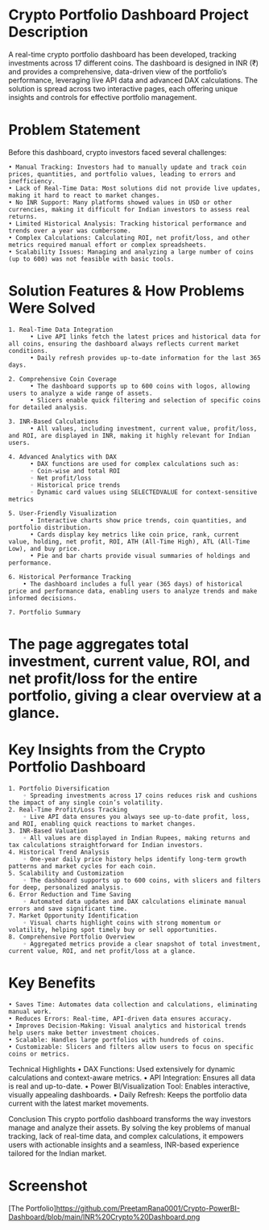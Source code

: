 # Crypto Portfolio Dashboard Project Description

A real-time crypto portfolio dashboard has been developed, tracking investments across 17 different coins. The dashboard is designed in INR (₹) and provides a comprehensive, data-driven view of the portfolio’s performance, leveraging live API data and advanced DAX calculations. The solution is spread across two interactive pages, each offering unique insights and controls for effective portfolio management.

# Problem Statement

Before this dashboard, crypto investors faced several challenges:

    • Manual Tracking: Investors had to manually update and track coin prices, quantities, and portfolio values, leading to errors and inefficiency.
    • Lack of Real-Time Data: Most solutions did not provide live updates, making it hard to react to market changes.
    • No INR Support: Many platforms showed values in USD or other currencies, making it difficult for Indian investors to assess real returns.
    • Limited Historical Analysis: Tracking historical performance and trends over a year was cumbersome.
    • Complex Calculations: Calculating ROI, net profit/loss, and other metrics required manual effort or complex spreadsheets.
    • Scalability Issues: Managing and analyzing a large number of coins (up to 600) was not feasible with basic tools.

# Solution Features & How Problems Were Solved

    1. Real-Time Data Integration
          • Live API links fetch the latest prices and historical data for all coins, ensuring the dashboard always reflects current market conditions.
          • Daily refresh provides up-to-date information for the last 365 days.

    2. Comprehensive Coin Coverage
          • The dashboard supports up to 600 coins with logos, allowing users to analyze a wide range of assets.
          • Slicers enable quick filtering and selection of specific coins for detailed analysis.

    3. INR-Based Calculations
          • All values, including investment, current value, profit/loss, and ROI, are displayed in INR, making it highly relevant for Indian users.

    4. Advanced Analytics with DAX
          • DAX functions are used for complex calculations such as:
          ◦ Coin-wise and total ROI
          ◦ Net profit/loss
          ◦ Historical price trends
          ◦ Dynamic card values using SELECTEDVALUE for context-sensitive metrics

    5. User-Friendly Visualization
          • Interactive charts show price trends, coin quantities, and portfolio distribution.
          • Cards display key metrics like coin price, rank, current value, holding, net profit, ROI, ATH (All-Time High), ATL (All-Time Low), and buy price.
          • Pie and bar charts provide visual summaries of holdings and performance.

    6. Historical Performance Tracking
        • The dashboard includes a full year (365 days) of historical price and performance data, enabling users to analyze trends and make informed decisions.

    7. Portfolio Summary
  
# The  page aggregates total investment, current value, ROI, and net profit/loss for the entire portfolio, giving a clear overview at a glance.

# Key Insights from the Crypto Portfolio Dashboard
  
    1. Portfolio Diversification
        ◦ Spreading investments across 17 coins reduces risk and cushions the impact of any single coin’s volatility.
    2. Real-Time Profit/Loss Tracking
        ◦ Live API data ensures you always see up-to-date profit, loss, and ROI, enabling quick reactions to market changes.
    3. INR-Based Valuation
        ◦ All values are displayed in Indian Rupees, making returns and tax calculations straightforward for Indian investors.
    4. Historical Trend Analysis
        ◦ One-year daily price history helps identify long-term growth patterns and market cycles for each coin.
    5. Scalability and Customization
        ◦ The dashboard supports up to 600 coins, with slicers and filters for deep, personalized analysis.
    6. Error Reduction and Time Saving
        ◦ Automated data updates and DAX calculations eliminate manual errors and save significant time.
    7. Market Opportunity Identification
        ◦ Visual charts highlight coins with strong momentum or volatility, helping spot timely buy or sell opportunities.
    8. Comprehensive Portfolio Overview
        ◦ Aggregated metrics provide a clear snapshot of total investment, current value, ROI, and net profit/loss at a glance.
       
 # Key Benefits
   
    • Saves Time: Automates data collection and calculations, eliminating manual work.
    • Reduces Errors: Real-time, API-driven data ensures accuracy.
    • Improves Decision-Making: Visual analytics and historical trends help users make better investment choices.
    • Scalable: Handles large portfolios with hundreds of coins.
    • Customizable: Slicers and filters allow users to focus on specific coins or metrics.
Technical Highlights
    • DAX Functions: Used extensively for dynamic calculations and context-aware metrics.
    • API Integration: Ensures all data is real and up-to-date.
    • Power BI/Visualization Tool: Enables interactive, visually appealing dashboards.
    • Daily Refresh: Keeps the portfolio data current with the latest market movements.

Conclusion
This crypto portfolio dashboard transforms the way investors manage and analyze their assets. By solving the key problems of manual tracking, lack of real-time data, and complex calculations, it empowers users with actionable insights and a seamless, INR-based experience tailored for the Indian market.


# Screenshot 

   [The Portfolio]https://github.com/PreetamRana0001/Crypto-PowerBI-Dashboard/blob/main/INR%20Crypto%20Dashboard.png




